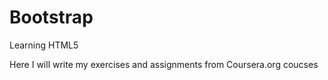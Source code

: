 # Bootstrap
Learning HTML5

Here I will write my exercises  and assignments from Coursera.org coucses 
